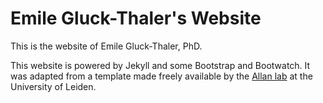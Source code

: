 # Emile Gluck-Thaler's Website

This is the website of Emile Gluck-Thaler, PhD.

This website is powered by Jekyll and some Bootstrap and Bootwatch. It was adapted from a template made freely available by the [Allan lab](https://https://github.com/mpa139/allanlab) at the University of Leiden.

